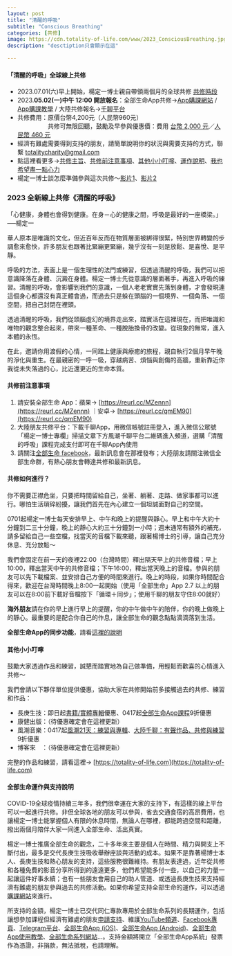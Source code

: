 ```yaml
---
layout: post
title: "清醒的呼吸"
subtitle: "Conscious Breathing"
categories: [共修]
image: https://cdn.totality-of-life.com/www/2023_ConsciousBreathing.jpg
description: "desctiption只會顯示在這"

---
```


#### 「清醒的呼吸」全球線上共修
* 2023.07.01(六)早上開始，楊定一博士親自帶領兩個月的全球共修 [共修時段](https://totality-of-life.com/2022/#session)
* 2023.**05.02(一)中午 12:00 開放報名**：全部生命App共修→[App購課網站](https://store.totality-of-life.com) / [App購課教學](https://fb.watch/d5S8J7Sbtp/) / 大陸共修報名→[千聊平台](https://m.qlchat.com/page/login?redirect_url=https%3A%2F%2Fm.qlchat.com%2Fwechat%2Fpage%2Fchannel-intro%3FchannelId%3D2000016604931586%26sourceNo%3Dshareapp%26backHome%3DY%26psKey%3D(null)%26channel%3Dios%26from_share%3Dcolumn_details_page%26loginType%3DqrCode)
* 共修費用：原價台幣4,200元（人民幣960元）<br>
　　　　　共修可無限回聽，鼓勵及早參與優惠價：費用 [台幣 2,000 元](https://store.totality-of-life.com)／[人民幣 460 元](https://m.qlchat.com/wechat/page/channel-intro?channelId=2000014099544174&sourceNo=shareapp)<br>
* 經濟有難處需要得到支持的朋友，請簡單說明你的狀況與需要支持的方式，聯繫 [totalitycharity@gmail.com](mailto:totalitycharity@gmail.com?subject=請協助我參與「清醒的呼吸」共修，謝謝！&body=請簡單說明個人狀況和所需要的支持方式)
* 點這裡看更多→[共修主旨](https://totality-of-life.com/2023/#main)、[共修前注意事項](https://totality-of-life.com/2023/#attention)、[其他小小叮嚀](https://totality-of-life.com/2023/#reminder)、[運作說明](https://totality-of-life.com/2023/#support)、[我也希望盡一點心力](https://store.totality-of-life.com/#/support)
* 楊定一博士談怎麼準備參與這次共修～[影片1](https://totality-of-life.com/)、[影片2](https://totality-of-life.com/)

### 2023 全新線上共修《清醒的呼吸》

「心健康，身體也會得到健康。在身－心的健康之間，呼吸是最好的一座橋梁。」──楊定一

華人原本是唯識的文化，但近百年反而在物質層面被綁得很緊，特別世界轉變的步調愈來愈快，許多朋友也跟著比緊繃更緊繃，幾乎沒有一刻是放鬆、是喜悅、是平靜。

呼吸的方法，表面上是一個生理性的法門或練習，但透過清醒的呼吸，我們可以把意識降落在身體、沉澱在身體。楊定一博士先從意識的層面著手，再進入呼吸的練習。清醒的呼吸，會影響到我們的意識，一個人老老實實先落到身體，才會發現連這個身心都還沒有真正體會過，而過去只是躲在頭腦的一個境界、一個角落、一個空間，把自己封閉在裡頭。

透過清醒的呼吸，我們從頭腦虛幻的境界走出來，踏實活在這裡現在，而把唯識和唯物的觀念整合起來，帶來一種革命、一種脫胎換骨的改變。從現象的無常，進入本體的永恆。

在此，邀請你用渡假的心情，一同踏上健康與療癒的旅程，親自執行2個月早午晚的淨化與重生。在最親密的一呼一吸，穿越病苦、煩惱與創傷的高牆，重新靠近你我從未失落過的心，比近還更近的生命本質。

#### 共修前注意事項

1. 請安裝全部生命 App：蘋果→ [https://reurl.cc/MZennn](https://reurl.cc/MZennn) ｜安卓→ [https://reurl.cc/qmEM90](https://reurl.cc/qmEM90)
2. 大陸朋友共修平台：下載千聊App，用微信帳號註冊登入，進入微信公眾號「楊定一博士專欄」掃描文章下方風潮千聊平台二維碼進入頻道，選購「清醒的呼吸」課程完成支付即可在千聊App內使用
3. 請關注[全部生命 facebook](https://www.facebook.com/TheTotalityOfLife)，最新訊息會在那裡發布；大陸朋友請關注微信全部生命群，有熱心朋友會轉達共修和最新訊息。

#### 共修如何進行？

你不需要正襟危坐，只要把時間留給自己，坐著、躺著、走路、做家事都可以進行。哪怕生活瑣碎紛擾，讓我們首先在內心建立一個坦誠面對自己的空間。

0701起楊定一博士每天安排早上、中午和晚上的提醒與靜心。早上和中午大約十分鐘到二三十分鐘，晚上的靜心大約三十分鐘到一小時；週末通常有額外的補充，請多留給自己一些空檔，找當天的音檔下載來聽，跟著楊博士的引導，讓自己充分休息、充分放鬆～

我們會固定在前一天的夜裡22:00（台灣時間）釋出隔天早上的共修音檔；早上10:00，釋出當天中午的共修音檔；下午16:00，釋出當天晚上的音檔。參與的朋友可以先下載檔案、並安排自己方便的時間來進行。晚上的時段，如果你時間配合得來，歡迎在台灣時間晚上8:00一起開始（使用「全部生命」App 2.7 以上的朋友可以在8:00前下載好音檔按下「循環＋同步」；使用千聊的朋友守住8:00就好）

**海外朋友**請在你的早上進行早上的提醒，你的中午做中午的陪伴，你的晚上做晚上的靜心。最重要的是配合你自己的作息，讓全部生命的觀念點點滴滴落到生活。

**全部生命App的同步功能**，請看[這裡的說明](https://totality-of-life.com/app/)

#### 其他小小叮嚀

鼓勵大家透過作品和練習，誠懇而踏實地為自己做準備，用輕鬆而歡喜的心情進入共修～

我們會請以下夥伴單位提供優惠，協助大家在共修開始前多接觸過去的共修、練習和作品：
- 長庚生技：即日起[書籍/實體專輯](https://www.cgb.com.tw/j2j0n/Product/List/5IZW47TTDNP_4374.do)優惠、0417起[全部生命App課程](https://store.totality-of-life.com)9折優惠<br>
- 康健出版：（待優惠確定會在這裡更新）<br>
- 風潮音樂：0417起[風潮21天：練習與專輯](https://21days.windmusic.com.tw/index.php)、[大陸千聊：有聲作品、共修與練習](https://m.qlchat.com/wechat/page/live/2000001381695860)9折優惠<br>
- 博客來　：（待優惠確定會在這裡更新）

完整的作品和練習，請看這裡→ [https://totality-of-life.com](https://totality-of-life.com)

#### 全部生命運作與支持說明

COVID-19全球疫情持續三年多，我們很幸運在大家的支持下，有這樣的線上平台可以一起進行共修。非但全球各地的朋友可以參與，省去交通食宿的高昂費用，也讓楊定一博士能掌握個人有限的休息時間，無論人在哪裡，都能跨過空間和距離，撥出兩個月陪伴大家一同進入全部生命、活出真實。

楊定一博士推廣全部生命的觀念，二十多年來主要是個人在時間、精力與開支上不斷付出，最多是交代長庚生技吸收舉辦座談與活動的成本。如果不是靠著楊博士本人、長庚生技和熱心朋友的支持，這些服務很難維持。有朋友表達過，近年從共修和各種免費的影音分享所得到的遠遠更多，他們希望能多付一些，以自己的力量一起讓這件好事永續；也有一些朋友會用自己的助人管道、或透過長庚生技來支持經濟有難處的朋友參與過去的共修活動。如果你希望支持全部生命的運作，可以透過[購課網站](https://store.totality-of-life.com/#/support)來進行。

所支持的金額，楊定一博士已交代同仁專款專用於全部生命系列的長期運作，包括讓想參加課程但經濟有難處的朋友[申請支持](mailto:totalitycharity@gmail.com?subject=請協助我參與課程，謝謝！&body=請簡單說明個人狀況和所需要的支持方式)、維護[YouTube頻道](https://www.youtube.com/channel/UCEFnjJl7BoLtAbzpX_ELL-g)、[Facebook專頁](https://www.facebook.com/TheTotalityOfLife/)、[Telegram平台](https://t.me/ConsciousnessOnly)、[全部生命App (iOS)](https://apps.apple.com/us/app/全部生命/id1562059559)、[全部生命App (Android)](https://play.google.com/store/apps/details?id=app.totality)、[全部生命App使用教學](https://totality-of-life.com/app/)、[全部生命系列網站](https://totality-of-life.com/)…。支持金額將開立「全部生命App系統」發票作為憑證，非捐款，無法抵稅，也請理解。
